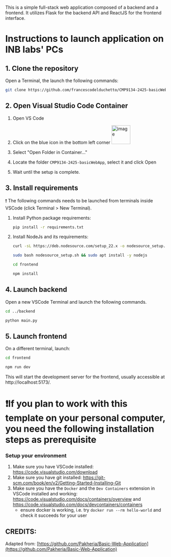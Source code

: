This is a simple full-stack web application composed of a backend and a frontend. It utilizes Flask for the backend API and ReactJS for the frontend interface.

# Instructions to launch application on INB labs' PCs

## 1. Clone the repository

Open a Terminal, the launch the following commands:

```Bash
git clone https://github.com/francescodelduchetto/CMP9134-2425-basicWebApp
```

## 2. Open Visual Studio Code Container

1. Open VS Code
2. Click on the blue icon in the bottom left corner 
     <img width="59" alt="image" src="https://github.com/francescodelduchetto/RBT1001/assets/7307164/adc84af7-daa9-4470-a550-06e017a5cf2c">

3. Select "Open Folder in Container..."
4. Locate the folder `CMP9134-2425-basicWebApp`, select it and click Open
5. Wait until the setup is complete.


## 3. Install requirements
:exclamation: The following commands needs to be launched from terminals inside VSCode (click Terminal > New Terminal).

1. Install Python package requirements:
     ```Bash
     pip install -r requirements.txt
     ```
2. Install NodeJs and its requirements:
     ```Bash
     curl -sL https://deb.nodesource.com/setup_22.x -o nodesource_setup.sh
     ```
     ```Bash
     sudo bash nodesource_setup.sh && sudo apt install -y nodejs
     ```
     ```Bash
     cd frontend
     ```
     ```Bash
     npm install
     ```

## 4. Launch backend
Open a new VSCode Terminal and launch the following commands.

```Bash
cd ../backend
```
```Bash
python main.py
```

## 5. Launch frontend
On a different terminal, launch:

```Bash
cd frontend
```
```Bash
npm run dev
```
This will start the development server for the frontend, usually accessible at http://localhost:5173/.

# ❗If you plan to work with this template on your personal computer, you need the following installation steps as prerequisite

### Setup your environment

1. Make sure you have VSCode installed: https://code.visualstudio.com/download
2. Make sure you have git installed: https://git-scm.com/book/en/v2/Getting-Started-Installing-Git
3. Make sure you have the `Docker` and the `Dev Containers` extension in VSCode installed and working: https://code.visualstudio.com/docs/containers/overview and https://code.visualstudio.com/docs/devcontainers/containers
    * ensure docker is working, i.e. try `docker run --rm hello-world` and check it succeeds for your user

## CREDITS:
Adapted from: [https://github.com/Pakheria/Basic-Web-Application](https://github.com/Pakheria/Basic-Web-Application)

